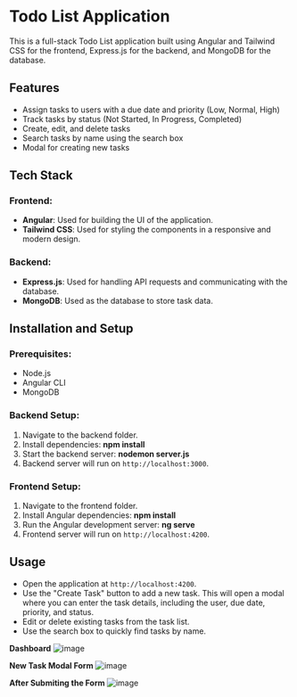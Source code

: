 
# Todo List Application

This is a full-stack Todo List application built using Angular and Tailwind CSS for the frontend, Express.js for the backend, and MongoDB for the database.

## Features

- Assign tasks to users with a due date and priority (Low, Normal, High)
- Track tasks by status (Not Started, In Progress, Completed)
- Create, edit, and delete tasks
- Search tasks by name using the search box
- Modal for creating new tasks

## Tech Stack

### Frontend:
- **Angular**: Used for building the UI of the application.
- **Tailwind CSS**: Used for styling the components in a responsive and modern design.

### Backend:
- **Express.js**: Used for handling API requests and communicating with the database.
- **MongoDB**: Used as the database to store task data.

## Installation and Setup

### Prerequisites:
- Node.js
- Angular CLI
- MongoDB

### Backend Setup:
1. Navigate to the backend folder.
2. Install dependencies:
   **npm install**
3. Start the backend server:
   **nodemon server.js**
4. Backend server will run on `http://localhost:3000`.

### Frontend Setup:
1. Navigate to the frontend folder.
2. Install Angular dependencies:
   **npm install**
3. Run the Angular development server:
   **ng serve**
4. Frontend server will run on `http://localhost:4200`.

## Usage

- Open the application at `http://localhost:4200`.
- Use the "Create Task" button to add a new task. This will open a modal where you can enter the task details, including the user, due date, priority, and status.
- Edit or delete existing tasks from the task list.
- Use the search box to quickly find tasks by name.

**Dashboard**
![image](https://github.com/user-attachments/assets/28bfbc60-8ba5-428c-9a5d-3f397bee2056)

**New Task Modal Form**
![image](https://github.com/user-attachments/assets/fcae28ee-3ec9-4e72-92cb-d963df2173cc)

**After Submiting the Form**
![image](https://github.com/user-attachments/assets/3356c8fa-378d-44f0-abe4-61ebee7e4a4a)
